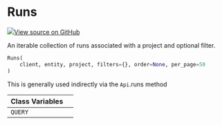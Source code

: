 # Runs



[![](https://www.tensorflow.org/images/GitHub-Mark-32px.png)View source on GitHub](https://www.github.com/wandb/client/tree/v0.12.6/wandb/apis/public.py#L1204-L1303)



An iterable collection of runs associated with a project and optional filter.

```python
Runs(
    client, entity, project, filters={}, order=None, per_page=50
)
```



This is generally used indirectly via the `Api`.runs method



| Class Variables |  |
| :--- | :--- |
|  `QUERY`<a id="QUERY"></a> |   |

